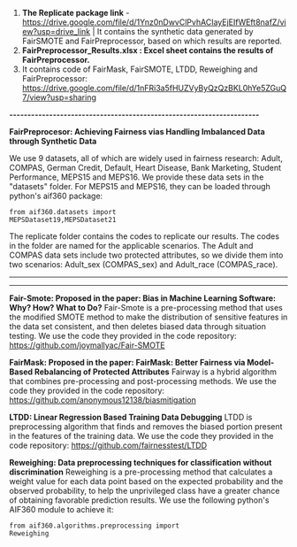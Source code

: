 
1. **The Replicate package link** - https://drive.google.com/file/d/1Ynz0nDwvClPvhACIayEjEIfWEft8nafZ/view?usp=drive_link | It contains the synthetic data generated by FairSMOTE and FairPreprocessor, based on which results are reported.
2. **FairPreprocessor_Results.xlsx : Excel sheet contains the results of FairPreprocessor.**
3. It contains code of FairMask, FairSMOTE, LTDD, Reweighing and FairPreprocessor: https://drive.google.com/file/d/1nFRi3a5fHUZVyByQzQzBKL0hYe5ZGuQ7/view?usp=sharing

***---------------------------------------------------------------------***

**FairPreprocesor: Achieving Fairness vias Handling Imbalanced Data through Synthetic Data**

We use 9 datasets, all of which are widely used in fairness research: Adult, COMPAS, German Credit, Default, Heart Disease, Bank Marketing, Student Performance, MEPS15 and MEPS16. We provide these data sets in the "datasets" folder. For MEPS15 and MEPS16, they can be loaded through python's aif360 package:

<code>from aif360.datasets import MEPSDataset19,MEPSDataset21</code>


The replicate folder contains the codes to replicate our results. 
The codes in the folder are named for the applicable scenarios. The Adult and COMPAS data sets include two protected attributes, so we divide them into two scenarios: Adult_sex (COMPAS_sex) and Adult_race (COMPAS_race).

-----------------------------------------------------
-----------------------------------------------------

**Fair-Smote: Proposed in the paper: Bias in Machine Learning Software: Why? How? What to Do?**
Fair-Smote is a pre-processing method that uses the modified SMOTE method to make the distribution of sensitive features in the data set consistent, and then deletes biased data through situation testing.
We use the code they provided in the code repository: https://github.com/joymallyac/Fair-SMOTE

**FairMask: Proposed in the paper: FairMask: Better Fairness via Model-Based Rebalancing of Protected Attributes**
Fairway is a hybrid algorithm that combines pre-processing and post-processing methods. 
We use the code they provided in the code repository: https://github.com/anonymous12138/biasmitigation 

**LTDD: Linear Regression Based Training Data Debugging**
LTDD is preprocessing algorithm that finds and removes the biased portion present in the features of the training data.
We use the code they provided in the code repository: https://github.com/fairnesstest/LTDD
 
**Reweighing: Data preprocessing techniques for classification without discrimination**
Reweighing is a pre-processing method that calculates a weight value for each data point based on the expected probability and the observed probability, to help the unprivileged class have a greater chance of obtaining favorable prediction results. 
We use the following python's AIF360 module to achieve it:

<code>from aif360.algorithms.preprocessing import Reweighing</code>

